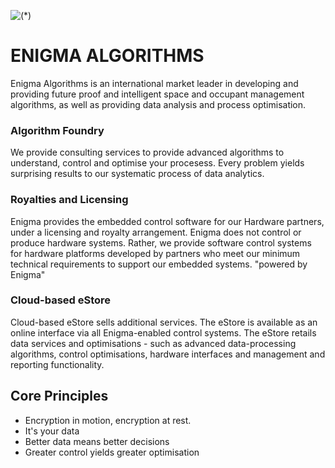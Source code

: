 ![(*)][logo]
# ENIGMA ALGORITHMS

Enigma Algorithms is an international market leader in developing and providing future proof and intelligent space and occupant management algorithms, as well as providing data analysis and process optimisation.

### Algorithm Foundry
We provide consulting services to provide advanced algorithms to understand, control and optimise your procesess. Every problem yields surprising results to our systematic process of data analytics. 


### Royalties and Licensing
Enigma provides the embedded control software for our Hardware partners, under a licensing and royalty arrangement. Enigma does not control or produce hardware systems. Rather, we provide software control systems for hardware platforms developed by partners who meet our minimum technical requirements to support our embedded systems.
"powered by Enigma"

### Cloud-based eStore
Cloud-based eStore sells additional services.
The eStore is available as an online interface via all Enigma-enabled control systems.
The eStore retails data services and optimisations - such as 
advanced data-processing algorithms, control optimisations, hardware interfaces and management and reporting functionality.


## Core Principles

 - Encryption in motion, encryption at rest.
 - It's your data
 - Better data means better decisions
 - Greater control yields greater optimisation



 [logo]: https://enigmaalgorithms.github.io/images/logo.png "ENIGMA"
